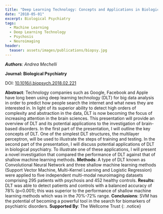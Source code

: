 ```yaml
---
title: "Deep Learning Technology: Concepts and Applications in Biological Psychiatry"
date: "2018-05-01"
excerpt: Biological Psychiatry
tags:
  - Machine Learning
  - Deep Learning Technology
  - Psychosis
  - Neuroimaging
header:
  teaser: assets/images/publications/biopsy.jpg
---
```


*__Authors__: Andrea Mechelli*

**Journal: Biological Psychiatry**

DOI: [10.1016/j.biopsych.2018.02.221](https://doi.org/10.1016/j.biopsych.2018.02.221)  

**Abstract**:  Technology companies such as Google, Facebook and Apple have long been using deep learning technology (DLT) for big data analysis in order to predict how people search the internet and what news they are interested in. In light of its superior ability to detect high orders of complexity and abstraction in the data, DLT is now becoming the focus of increasing attention in the brain sciences. This presentation will provide an overview of DLT and its potential applications to the investigation of brain-based disorders. In the first part of the presentation, I will outline the key concepts of DLT. One of the simplest DLT structures, the multilayer perceptron, will be used to illustrate the steps of training and testing. In the second part of the presentation, I will discuss potential applications of DLT in biological psychiatry. To illustrate one of these applications, I will present a novel investigation that compared the performance of DLT against that of shallow machine learning methods. **Methods**: A type of DLT known as Convolutional Neural Network and three shallow machine learning methods (Support Vector Machine, Multi-Kernel Learning and Logistic Regression) were applied to five independent multi-modal neuroimaging datasets comprising 295 patients with psychosis and 452 healthy controls. **Results**: DLT was able to detect patients and controls with a balanced accuracy of 78% (p<0.001); this was superior to the performance of shallow machine learning methods which was in the 70%-72% range. **Conclusions**: SVM has the potential of becoming a powerful tool in the search for biomarkers of psychiatric disorders. **Supported By**: The Wellcome Trust
{: .notice}

